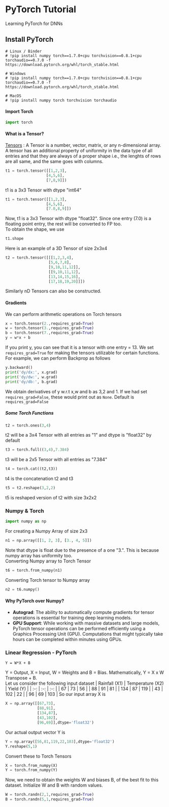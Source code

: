 # PyTorch Tutorial
Learning PyTorch for DNNs
## Install PyTorch
````
# Linux / Binder
# !pip install numpy torch==1.7.0+cpu torchvision==0.8.1+cpu torchaudio==0.7.0 -f https://download.pytorch.org/whl/torch_stable.html

# Windows
# !pip install numpy torch==1.7.0+cpu torchvision==0.8.1+cpu torchaudio==0.7.0 -f https://download.pytorch.org/whl/torch_stable.html

# MacOS
# !pip install numpy torch torchvision torchaudio

````

#### Import Torch
````python
import torch
````
#### What is a Tensor? 
[Tensors](https://pytorch.org/docs/stable/torch.html)
: A Tensor is a number, vector, matrix, or any n-dimensional array. A tensor has an additional property of uniformity in the data type of all entries and that they are always of a proper shape i.e., the lenghts of rows are all same, and the same goes with columns.        
````python
t1 = torch.tensor([[1,2,3],
                  [4,5,6],
                  [7,8,9]])
````
t1 is a 3x3 Tensor with dtype "int64" 
````python
t1 = torch.tensor([[1,2,3],
                  [4,5,6],
                  [7.0,8,9]])
````
Now, t1 is a 3x3 Tensor with dtype "float32". Since one entry (7.0) is a floating point entry, the rest will be converted to FP too.             
To obtain the shape, we use
````python
t1.shape
````
Here is an example of a 3D Tensor of size 2x3x4
````python
t2 = torch.tensor([[[1,2,3,4],
                   [5,6,7,8],
                   [9,10,11,12]],
                   [[9,10,11,12],
                   [13,14,15,16],
                   [17,18,19,20]]])
````
Similarly nD Tensors can also be constructed.         
#### Gradients
We can perform arithmetic operations on Torch tensors
````python
x = torch.tensor(2.,requires_grad=True)
w = torch.tensor(3.,requires_grad=True)
b = torch.tensor(7.,requires_grad=True)
y = w*x + b
````
If you print y, you can see that it is a tensor with one entry = 13. We set ````requires_grad=True```` for making the tensors utilizable for certain functions. For example, we can perform Backprop as follows       
````python
y.backward()
print('dy/dx:', x.grad)
print('dy/dw:', w.grad)
print('dy/db:', b.grad)
````
We obtain derivatives of y w.r.t x,w and b as 3,2 and 1. If we had set ````requires_grad=False````, these would print out as ````None````. Default is ````requires_grad=False````     
##### Some Torch Functions
````python
t2 = torch.ones(3,4)
````
t2 will be a 3x4 Tensor with all entries as "1" and dtype is "float32" by default
````python
t3 = torch.full((3,4),7.384)
````
t3 will be a 2x5 Tensor with all entries as "7.384"
````python
t4 = torch.cat((t2,t3))
````
t4 is the concatenation t2 and t3
````python
t5 = t2.reshape(3,2,2)
````
t5 is reshaped version of t2 with size 3x2x2
### Numpy & Torch
````python
import numpy as np
````
For creating a Numpy Array of size 2x3
````python
n1 = np.array([[1, 2, 3], [3., 4, 5]])
````
Note that dtype is float due to the presence of a one "3.". This is because numpy array has uniformity too.            
Converting Numpy array to Torch Tensor
````python
t6 = torch.from_numpy(n1)
````
Converting Torch tensor to Numpy array
````python
n2 = t6.numpy()
````
#### Why PyTorch over Numpy?
* **Autograd**: The ability to automatically compute gradients for tensor operations is essential for training deep learning models.            
* **GPU Support**: While working with massive datasets and large models, PyTorch tensor operations can be performed efficiently using a Graphics Processing Unit (GPU). Computations that might typically take hours can be completed within minutes using GPUs.

### Linear Regression - PyTorch
````
Y = W*X + B
````
Y = Output, X = Input, W = Weights and B = Bias. Mathematically, Y = X x W Transpose + B.       
Let us consider the following input dataset
| Rainfall (X1) | Temperature (X2) | Yield (Y) |
|      :-:      |      :-:         |      :-:  |
| 67 | 73 | 56 |
| 88 | 91 | 81 |
| 134 | 87 | 119 |
| 43 | 102 | 22 |
| 96 | 69 | 103 |
So our input array X is
````python
X = np.array([[67,73],
              [88,91],
              [134,87],
              [43,102],
              [96,69]],dtype='float32')
````
Our actual output vector Y is
````python
Y = np.array([56,81,119,22,103],dtype='float32')
Y.reshape(5,1)
````
Convert these to Torch Tensors
````python
X = torch.from_numpy(X)
Y = torch.from_numpy(Y)
````
Now, we need to obtain the weights W and biases B, of the best fit to this dataset. Initialize W and B with random values.
````python
W = torch.randn(2,1,requires_grad=True)
B = torch.randn(5,1,requires_grad=True)
````
